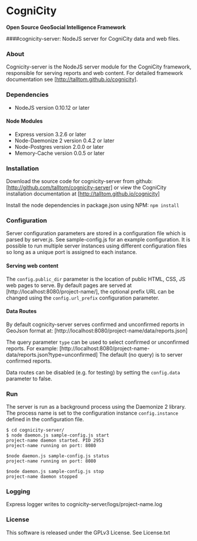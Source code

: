 CogniCity
===========
**Open Source GeoSocial Intelligence Framework**

####cognicity-server: NodeJS server for CogniCity data and web files.


### About
Cognicity-server is the NodeJS server module for the CogniCity framework, responsible for serving reports and web content. For detailed framework documentation see [http://talltom.github.io/cognicity].

### Dependencies
* NodeJS version 0.10.12 or later

#### Node Modules
* Express version 3.2.6 or later
* Node-Daemonize 2 version 0.4.2 or later
* Node-Postgres version 2.0.0 or later
* Memory-Cache version 0.0.5 or later

### Installation
Download the source code for cognicity-server from github: [http://github.com/talltom/cognicity-server] or view the CogniCity installation documentation at [http://talltom.github.io/cognicity]

Install the node dependencies in package.json using NPM: `npm install`

### Configuration
Server configuration parameters are stored in a configuration file which is parsed by server.js. See sample-config.js for an example configuration. It is possible to run multiple server instances using different configuration files so long as a unique port is assigned to each instance.

#### Serving web content
The `config.public_dir` parameter is the location of public HTML, CSS, JS web pages to serve.
By default pages are served at [http://localhost:8080/project-name/], the optional prefix URL can be changed using the `config.url_prefix` configuration parameter.

#### Data Routes
By default cognicity-server serves confirmed and unconfirmed reports in GeoJson format at:
[http://localhost:8080/project-name/data/reports.json]

The query parameter `type` can be used to select confirmed or unconfirmed reports. For example:
[http://localhost:8080/project-name-data/reports.json?type=unconfirmed]
The default (no query) is to server confirmed reports.

Data routes can be disabled (e.g. for testing) by setting the `config.data` parameter to false.

### Run
The server is run as a background process using the Daemonize 2 library. The process name is set to the configuration instance `config.instance` defined in the configuration file.

```shell
$ cd cognicity-server/
$ node daemon.js sample-config.js start
project-name daemon started. PID 2953
project-name running on port: 8080

$node daemon.js sample-config.js status
project-name running on port: 8080

$node daemon.js sample-config.js stop
project-name daemon stopped
```

### Logging
Express logger writes to cognicity-server/logs/project-name.log

### License
This software is released under the GPLv3 License. See License.txt

